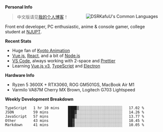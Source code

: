 
**Personal Info**

<img align="right" alt="DSRKafuU's Common Languages" src="https://github-readme-stats.vercel.app/api/top-langs/?username=dsrkafuu&hide_title=true&layout=compact&langs_count=8" />

> 中文版请见[我的个人博客](https://blog.dsrkafuu.su)！

Front end developer, PC enthusiastic, anime & console gamer, college student at [NJUPT](https://www.njupt.edu.cn).

**Recent Stats**

- Huge fan of [Kyoto Animation](https://www.kyotoanimation.co.jp)
- [Vue.js](https://vuejs.org), [React](https://reactjs.org), and a bit of [Node.js](https://nodejs.org)
- [VS Code](https://code.visualstudio.com), always working with 2-space and [Prettier](https://prettier.io)
- Learning [Vue.js v3](https://v3.vuejs.org), [TypeScript](https://www.typescriptlang.org) and [Electron](https://www.electronjs.org)

**Hardware Info**

- Ryzen 5 3600X + RTX3060, ROG GM501GS, MacBook Air M1
- Varmilo VA87M Cherry MX Brown, Logitech G703 Lightspeed

**Weekly Development Breakdown**

<!--START_SECTION:waka-->
```text
TypeScript   1 hr 10 mins    ████▒░░░░░░░░░░░░░░░░░░░░   17.02 % 
JSON         59 mins         ███▓░░░░░░░░░░░░░░░░░░░░░   14.26 % 
JavaScript   57 mins         ███▒░░░░░░░░░░░░░░░░░░░░░   13.77 % 
Other        43 mins         ██▓░░░░░░░░░░░░░░░░░░░░░░   10.45 % 
Markdown     41 mins         ██▓░░░░░░░░░░░░░░░░░░░░░░   10.05 % 
```
<!--END_SECTION:waka-->
